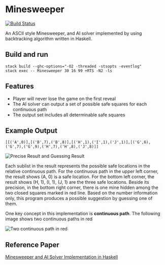 # Minesweeper

[![Build Status](https://travis-ci.org/ljishen/Minesweeper.svg?branch=master)](https://travis-ci.org/ljishen/Minesweeper)

An ASCII style Minesweeper, and AI solver implemented by using backtracking algorithm written in Haskell.

Build and run
--------
```
stack build --ghc-options="-O2 -threaded -stsopts -eventlog"
stack exec -- Minesweeper 30 16 99 +RTS -N2 -ls
```


Features
--------

- Player will never lose the game on the first reveal
- The AI solver can output a set of possible safe squares for each continuous path
- The output set includes all determinable safe squares

Example Output
--------------

```
[[('A',0)],[('B',7),('B',8)],[('H',1),('I',1),('J',1)],[('G',6),('G',7),('G',9),('H',7),('H',8),('J',8)]]
```

![Precise Result and Guessing Result](https://raw.githubusercontent.com/ljishen/Minesweeper/master/resources/Precise%20Result%20and%20Guessing%20Result.png)

Each sublist in the result represents the possible safe locations in the relative continuous path. For the continuous path in the upper left corner, the result shows (A, 0) is a safe location. For the bottom left corner, the result shows (H, 1), (I, 1), (J, 1) are the three safe locations. Beside its precision, in the bottom right corner, there is one mine hidden among the two closed squares marked in red line. Based on the number information only, this program produces a possible suggestion by guessing one of them.

One key concept in this implementation is **continuous path**. The following image shows two continuous paths in red

![Two continuous path in red](https://raw.githubusercontent.com/ljishen/Minesweeper/master/resources/Two%20continuous%20path%20in%20red.png)

Reference Paper
---------------

[Minesweeper and AI Solver Implementation in Haskell](https://drive.google.com/open?id=0B9Q3i4Vp4rm2cU0tOTNiMkRLeE0)
